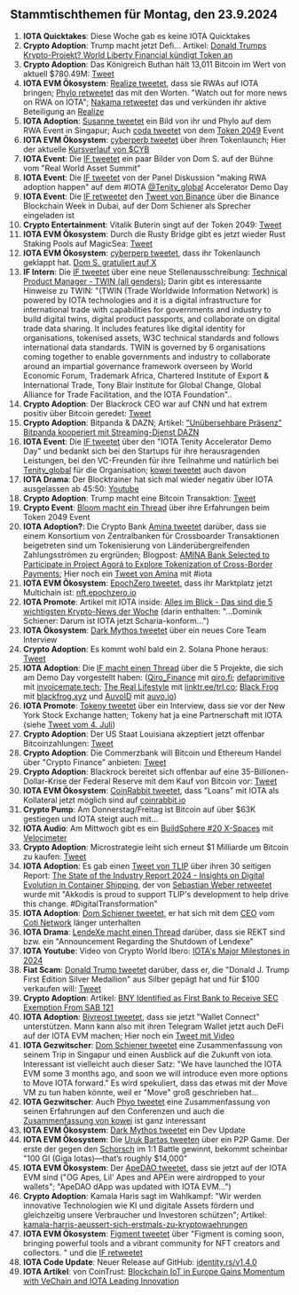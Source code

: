 ## Stammtischthemen für Montag, den 23.9.2024

1. **IOTA Quicktakes**: Diese Woche gab es keine IOTA Quicktakes
2. **Crypto Adoption**: Trump macht jetzt Defi... Artikel: [Donald Trumps Krypto-Projekt? World Liberty Financial kündigt Token an](https://www.btc-echo.de/schlagzeilen/trumps-krypto-projekt-world-liberty-financial-kuendigt-token-an-191917/)
3. **Crypto Adoption**: Das Königreich Buthan hält 13,011 Bitcoin  im Wert von aktuell $780.49M: [Tweet](https://x.com/Cointelegraph/status/1835718085611061658)
4. **IOTA EVM Ökosystem**: [Realize tweetet](https://x.com/realizefinance/status/1835671669068701979), dass sie RWAs auf IOTA bringen; [Phylo retweetet](https://x.com/PhyloIota/status/1835852546654478549) das mit den Worten. "Watch out for more news on RWA on IOTA"; [Nakama retweetet](https://x.com/Nakama_Labs/status/1835679347534946522) das und verkünden ihr aktive Beteiligung an [Realize](https://x.com/realizefinance)
5. **IOTA Adoption**: [Susanne tweetet](https://x.com/SusanneKrone/status/1835925169954758696) ein Bild von ihr und Phylo auf dem RWA Event in Singapur; Auch [coda tweetet](https://x.com/coda_digital/status/1835946247724949787) von dem [Token 2049](https://x.com/token2049) Event 
6. **IOTA EVM Ökosystem**: [cyberperb tweetet](https://x.com/cyberperp/status/1835929188257202648) über ihren Tokenlaunch; Hier der aktuelle [Kursverlauf von $CYB](https://www.geckoterminal.com/iota-evm/pools/0x0ab7551b4afa251bac7b9ac4220d7c431e5d8953)
7. **IOTA Event**: Die [IF tweetet](https://x.com/iota/status/1835953481766576377) ein paar Bilder von Dom S. auf der Bühne vom "Real World Asset Summit"
8. **IOTA Event**: Die [IF tweetet](https://x.com/iota/status/1835967916711285135) von der Panel Diskussion "making RWA adoption happen" auf dem #IOTA [@Tenity_global](https://x.com/Tenity_global) Accelerator Demo Day
9. **IOTA Event**: Die [IF retweetet](https://x.com/iota/status/1836026609364586893) den [Tweet von Binance](https://x.com/binance/status/1835559242842992739) über die Binance Blockchain Week in Dubai, auf der Dom Schiener als Sprecher eingeladen ist
10. **Crypto Entertainment**: Vitalik Buterin singt auf der Token 2049: [Tweet](https://x.com/moonpay/status/1836282139513602413)
11. **IOTA EVM Ökosystem**: Durch die Rusty Bridge gibt es jetzt wieder Rust Staking Pools auf MagicSea: [Tweet](https://x.com/MagicSeaDEX/status/1836284021615038827)
12. **IOTA EVM Ökosystem**: [cyberperp tweetet](https://x.com/cyberperp/status/1836135814192844957), dass ihr Tokenlaunch geklappt hat. [Dom S. gratuliert auf X](https://x.com/DomSchiener/status/1836307436849836425)
13. **IF Intern**: Die [IF tweetet](https://x.com/iota/status/1836102827086590421) über eine neue Stellenausschreibung: [Technical Product Manager - TWIN (all genders)](https://x.com/i/jobs/1836032454609531185); Darin gibt es interessante Hinweise zu TWIN: "(TWIN (Trade Worldwide Information Network) is powered by IOTA technologies and it is a digital infrastructure for international trade with capabilities for governments and industry to build digital twins, digital product passports, and collaborate on digital trade data sharing. It includes features like digital identity for organisations, tokenised assets, W3C technical standards and follows international data standards. TWIN is governed by 6 organisations coming together to enable governments and industry to collaborate around an impartial governance framework overseen by World Economic Forum, Trademark Africa, Chartered Institute of Export & International Trade, Tony Blair Institute for Global Change, Global Alliance for Trade Facilitation, and the IOTA Foundation"..
14. **Crypto Adoption**: Der Blackrock CEO war auf CNN und hat extrem positiv über Bitcoin geredet: [Tweet](https://x.com/bitcoinlfgo/status/1836073913698201746)
15. **Crypto Adoption**: Bitpanda & DAZN; Artikel: ["Unübersehbare Präsenz" Bitpanda kooperiert mit Streaming-Dienst DAZN](https://www.btc-echo.de/schlagzeilen/bitpanda-krypto-broker-kooperiert-mit-streaming-dienst-dazn-191926/)
16. **IOTA Event**: Die [IF tweetet](https://x.com/iota/status/1836333206691315864) über den "IOTA Tenity Accelerator Demo Day" und bedankt sich bei den Startups für ihre herausragenden Leistungen, bei den VC-Freunden für ihre Teilnahme und natürlich bei [Tenity_global](https://x.com/Tenity_global) für die Organisation; [kowei tweetet](https://x.com/kowei1995/status/1836322311496200367) auch davon
17. **IOTA Drama**: Der Blocktrainer hat sich mal wieder negativ über IOTA ausgelassen ab 45:50: [Youtube](https://www.youtube.com/watch?v=T5zO3dBH0ko)
18. **Crypto Adoption**: Trump macht eine Bitcoin Transaktion: [Tweet](https://x.com/WatcherGuru/status/1836510214482284545)
19. **Crypto Event**: [Bloom macht ein Thread](https://x.com/bloomwalletio/status/1836486700467720467) über ihre Erfahrungen beim Token 2049 Event
20. **IOTA Adoption?**: Die Crypto Bank [Amina tweetet](https://x.com/AMINABankGlobal/status/1836415899043049573) darüber, dass sie einem Konsortium von Zentralbanken für Crossboarder Transaktionen beigetreten sind um Tokenisierung von Länderübergreifenden Zahlungsströmen zu ergründen; Blogpost: [AMINA Bank Selected to Participate in Project Agorá to Explore Tokenization of Cross-Border Payments](https://aminagroup.com/press/amina-bank-selected-to-participate-in-project-agora-to-explore-tokenization-of-cross-border-payments/); Hier noch ein [Tweet von Amina](https://x.com/AMINABankGlobal/status/1834560450337386851) mit #iota
21. **IOTA EVM Ökosystem**: [EpochZero tweetet](https://x.com/Epoch_0/status/1836428195014296032), dass ihr Marktplatz jetzt Multichain ist: [nft.epochzero.io](https://nft.epochzero.io/)
22. **IOTA Promote**: Artikel mit IOTA inside: [Alles im Blick - Das sind die 5 wichtigsten Krypto-News der Woche](https://www.btc-echo.de/news/das-sind-die-5-wichtigsten-krypto-news-der-woche-31-189701/) (darin enthalten: "...Dominik Schiener: Darum ist IOTA jetzt Scharia-konform...")
23. **IOTA Ökosystem**: [Dark Mythos tweetet](https://x.com/DarkMythosIOTA/status/1836677333794611573) über ein neues Core Team Interview
24. **Crypto Adoption**: Es kommt wohl bald ein 2. Solana Phone heraus: [Tweet](https://x.com/AltcoinDailyio/status/1836695432292180174)
25. **IOTA Adoption**: Die [IF macht einen Thread](https://x.com/iota/status/1836706804891361426) über die 5 Projekte, die sich am Demo Day vorgestellt haben: ([Qiro_Finance](https://x.com/Qiro_Finance) mit [qiro.fi](https://www.qiro.fi/); [defaprimitive](https://x.com/defaprimitive) mit [invoicemate.tech](https://invoicemate.tech/); [The Real Lifestyle](https://x.com/Trl_co) mit [linktr.ee/trl.co](https://linktr.ee/trl.co); [Black Frog](https://x.com/BlackFrog_xyz) mit [blackfrog.xyz](http://blackfrog.xyz/) und [AuvoID](https://x.com/AuvoDigital) mit [auvo.io](https://auvo.io/))
26. **IOTA Promote**: [Tokeny tweetet](https://x.com/TokenySolutions/status/1836721907317584295) über ein Interview, dass sie vor der New York Stock Exchange hatten; Tokeny hat ja eine Partnerschaft mit IOTA (siehe [Tweet vom 4. Juli](https://x.com/iota/status/1808848246472683827))
27. **Crypto Adoption**: Der US Staat Louisiana akzeptiert jetzt offenbar Bitcoinzahlungen: [Tweet](https://x.com/CollinBrownXRP/status/1836682892967317558)
28. **Crypto Adoption**: Die Commerzbank will Bitcoin und Ethereum Handel über "Crypto Finance" anbieten: [Tweet](https://x.com/FurkanCCTV/status/1836710631719809315)
29. **Crypto Adoption**: Blackrock bereitet sich offenbar auf eine 35-Billionen-Dollar-Krise der Federal Reserve mit dem Kauf von Bitcoin vor: [Tweet](https://x.com/TheRobynHD/status/1837032368374264232)
30. **IOTA EVM Ökosystem**: [CoinRabbit tweetet](https://x.com/CoinRabbitLoans/status/1837095041703039394), dass "Loans" mit IOTA als Kollateral jetzt möglich sind auf [coinrabbit.io](https://coinrabbit.io/)
31. **Crypto Pump**: Am Donnerstag/Freitag ist Bitcoin auf über $63K gestiegen und IOTA steigt auch mit...
32. **IOTA Audio**: Am Mittwoch gibt es ein [BuildSphere #20 X-Spaces](https://x.com/iota/status/1837099408669704279) mit [Velocimeter](https://x.com/VelocimeterDEX)
33. **Crypto Adoption**: Microstrategie leiht sich erneut $1 Milliarde um Bitcoin zu kaufen: [Tweet](https://x.com/BTC_Archive/status/1837101403967275440)
34. **IOTA Adoption**: Es gab einen [Tweet von TLIP](https://x.com/TLIP_io/status/1837051390662762884) über ihren 30 seitigen Report: [The State of the Industry Report 2024 - Insights on Digital Evolution in Container Shipping](https://dcsa.org/newsroom/state-of-the-industry-container-shipping-industry-2024), der von [Sebastian Weber retweetet ](https://x.com/Sebasti65365174/status/1838120833157304373) wurde mit "Akkodis is proud to support TLIP's development to help drive this change. #DigitalTransformation"
35. **IOTA Adoption**: [Dom Schiener tweetet](https://x.com/DomSchiener/status/183751638962556109), er hat sich mit dem [CEO](https://x.com/shahafbg) vom [Coti Network](https://x.com/COTInetwork) länger unterhalten
36. **IOTA Drama**: [LendeXe macht einen Thread](https://x.com/LendeXeFinance/status/1837329767948845315) darüber, dass sie REKT sind bzw. ein "Announcement Regarding the Shutdown of Lendexe"
37. **IOTA Youtube**: Video von Crypto World Ibero: [IOTA's Major Milestones in 2024](https://youtu.be/gEhr84PT11Q?si=lRocGll6oB75ntAa)
38. **Fiat Scam**: [Donald Trump tweetet](https://x.com/realDonaldTrump/status/1837549569481285792)  darüber, dass er, die "Donald J. Trump First Edition Silver Medallion" aus Silber gepägt hat und für $100 verkaufen will: [Tweet](https://x.com/realDonaldTrump/status/1837549569481285792)
39. **Crypto Adoption**: Artikel: [BNY Identified as First Bank to Receive SEC Exemption From SAB 121](https://unchainedcrypto.com/bank-of-new-york-mellon-identified-as-first-bank-to-receive-sec-exemption-from-sab-121/)
40. **IOTA Adoption**: [Bivreost tweetet](https://x.com/bivreost/status/1837451429138595908), dass sie jetzt "Wallet Connect" unterstützen. Mann kann also mit ihren Telegram Wallet jetzt auch DeFi auf der IOTA EVM machen; Hier noch ein [Tweet mit Video](https://x.com/RodionVikol/status/1837409939737722900)
41. **IOTA Gezwitscher**: [Dom Schiener tweetet](https://x.com/DomSchiener/status/1837498981397496131) eine Zusammenfassung von seinem Trip in Singapur und einen Ausblick auf die Zukunft von iota. Interessant ist vielleicht auch dieser Satz: "We have launched the IOTA EVM some 3 months ago, and soon we will introduce even more options to Move IOTA forward." Es wird spekuliert, dass das etwas mit der Move VM zu tun haben könnte, weil er "Move" groß geschrieben hat...
42. **IOTA Gezwitscher**: Auch [Phyo tweetet](https://x.com/PhyloIota/status/1837520984817217621) eine Zusammenfassung von seinen Erfahrungen auf den Conferenzen und auch die [Zusammenfassung von kowei](https://x.com/kowei1995/status/1838056750672642222) ist ganz interessant
43. **IOTA EVM Ökosystem**: [Dark Mythos tweetet](https://x.com/DarkMythosIOTA/status/1838114492758032475) ein Dev Update
44. **IOTA EVM Ökosystem**: Die [Uruk Bartas tweeten](https://x.com/UrukBartas/status/1837929475079634963) über ein P2P Game. Der erste der gegen den [Schorsch](https://x.com/D3rSchosch) im 1:1 Battle gewinnt, bekommt scheinbar "100 GI (Giga Iotas)—that’s roughly $14,000"
45. **IOTA EVM Ökosystem**: Der [ApeDAO tweetet](https://x.com/0xApeDAO/status/1837756133353693601), dass sie jetzt auf der IOTA EVM sind ("OG Apes, Lil' Apes and APEin were airdropped to your wallets"; "ApeDAO dApp was updated with IOTA EVM...")
46. **Crypto Adoption**: Kamala Haris sagt im Wahlkampf: "Wir werden innovative Technologien wie KI und digitale Assets fördern und gleichzeitig unsere Verbraucher und Investoren schützen"; Artikel: [kamala-harris-aeussert-sich-erstmals-zu-kryptowaehrungen](https://www.blocktrainer.de/blog/kamala-harris-aeussert-sich-erstmals-zu-kryptowaehrungen)
47. **IOTA EVM Ökosystem**: [Figment tweetet](https://x.com/figment_nfts/status/1838210518600794242) über "Figment is coming soon, bringing powerful tools and a vibrant community for NFT creators and collectors. " und die [IF retweetet](https://x.com/iota/status/1838218897255723370)
48. **IOTA Code Update**: Neuer Release auf GitHub: [identity.rs/v1.4.0](https://x.com/iota/status/1838218897255723370)
49. **IOTA Artikel**: von CoinTrust: [Blockchain IoT in Europe Gains Momentum with VeChain and IOTA Leading Innovation](https://www.cointrust.com/market-news/blockchain-iot-in-europe-gains-momentum-with-vechain-and-iota-leading-innovation)
